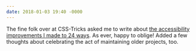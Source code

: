 ```yaml
---
date: 2018-01-03 19:40 -0000
---
```

The fine folk over at CSS-Tricks asked me to write about [the accessibility improvements I made to 24 ways](https://css-tricks.com/improving-accessibility-24-ways/). As ever, happy to oblige! Added a few thoughts about celebrating the act of maintaining older projects, too.

